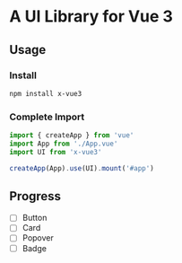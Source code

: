 # A UI Library for Vue 3

## Usage

### Install

```bash
npm install x-vue3
```

### Complete Import

```js
import { createApp } from 'vue'
import App from './App.vue'
import UI from 'x-vue3'

createApp(App).use(UI).mount('#app')
```

## Progress

- [ ] Button
- [ ] Card
- [ ] Popover
- [ ] Badge

